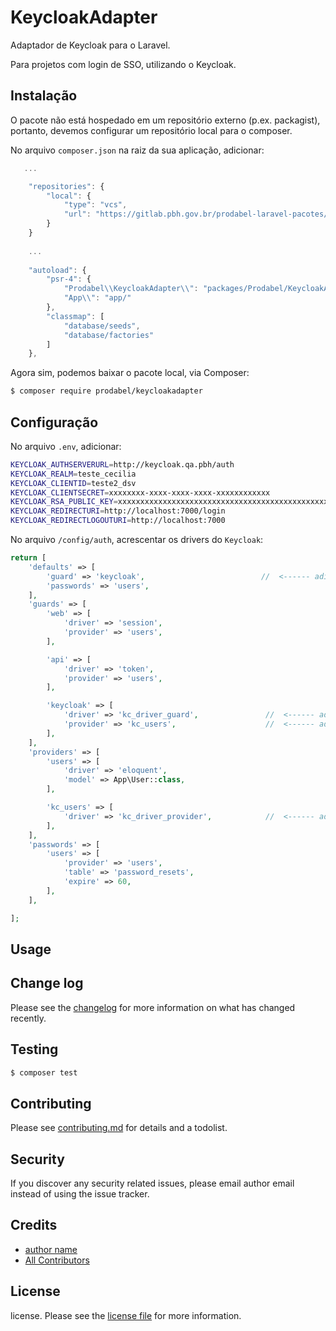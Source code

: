# KeycloakAdapter

Adaptador de Keycloak para o Laravel. 

Para projetos com login de SSO, utilizando o Keycloak.


## Instalação
O pacote não está hospedado em um repositório externo (p.ex. packagist), portanto, devemos configurar um repositório local para o composer.

No arquivo ```composer.json``` na raiz da sua aplicação, adicionar: 
        
``` javascript
   ...

    "repositories": {                                                                        //  <------ adicionar
        "local": {                                                                           //  <------ adicionar
            "type": "vcs",                                                                   //  <------ adicionar
            "url": "https://gitlab.pbh.gov.br/prodabel-laravel-pacotes/keycloak-adapter.git" //  <------ adicionar
        }                                                                                    //  <------ adicionar
    }                                                                                        //  <------ adicionar
    
    ...
    
    "autoload": {
        "psr-4": {
            "Prodabel\\KeycloakAdapter\\": "packages/Prodabel/KeycloakAdapter/src", //  <------ adicionar
            "App\\": "app/"
        },
        "classmap": [
            "database/seeds",
            "database/factories"
        ]
    },
``` 

Agora sim, podemos baixar o pacote local, via Composer:

``` bash
$ composer require prodabel/keycloakadapter
```

## Configuração

No arquivo ```.env```, adicionar:

``` bash
KEYCLOAK_AUTHSERVERURL=http://keycloak.qa.pbh/auth
KEYCLOAK_REALM=teste_cecilia
KEYCLOAK_CLIENTID=teste2_dsv
KEYCLOAK_CLIENTSECRET=xxxxxxxx-xxxx-xxxx-xxxx-xxxxxxxxxxxx
KEYCLOAK_RSA_PUBLIC_KEY=xxxxxxxxxxxxxxxxxxxxxxxxxxxxxxxxxxxxxxxxxxxxxxxxxxxxxxxxxxxxx
KEYCLOAK_REDIRECTURI=http://localhost:7000/login
KEYCLOAK_REDIRECTLOGOUTURI=http://localhost:7000
```

No arquivo ```/config/auth```, acrescentar os drivers do `Keycloak`:

```php
return [
    'defaults' => [
        'guard' => 'keycloak',                          //  <------ adicionar
        'passwords' => 'users',
    ],
    'guards' => [
        'web' => [
            'driver' => 'session',
            'provider' => 'users',
        ],

        'api' => [
            'driver' => 'token',
            'provider' => 'users',
        ],

        'keycloak' => [
            'driver' => 'kc_driver_guard',               //  <------ adicionar
            'provider' => 'kc_users',                    //  <------ adicionar
        ],
    ],
    'providers' => [
        'users' => [
            'driver' => 'eloquent',
            'model' => App\User::class,
        ],

        'kc_users' => [
            'driver' => 'kc_driver_provider',            //  <------ adicionar
        ],
    ],
    'passwords' => [
        'users' => [
            'provider' => 'users',
            'table' => 'password_resets',
            'expire' => 60,
        ],
    ],

];
```


## Usage

## Change log

Please see the [changelog](changelog.md) for more information on what has changed recently.

## Testing

``` bash
$ composer test
```

## Contributing

Please see [contributing.md](contributing.md) for details and a todolist.

## Security

If you discover any security related issues, please email author email instead of using the issue tracker.

## Credits

- [author name][link-author]
- [All Contributors][link-contributors]

## License

license. Please see the [license file](license.md) for more information.

[ico-version]: https://img.shields.io/packagist/v/prodabel/keycloakadapter.svg?style=flat-square
[ico-downloads]: https://img.shields.io/packagist/dt/prodabel/keycloakadapter.svg?style=flat-square
[ico-travis]: https://img.shields.io/travis/prodabel/keycloakadapter/master.svg?style=flat-square
[ico-styleci]: https://styleci.io/repos/12345678/shield

[link-packagist]: https://packagist.org/packages/prodabel/keycloakadapter
[link-downloads]: https://packagist.org/packages/prodabel/keycloakadapter
[link-travis]: https://travis-ci.org/prodabel/keycloakadapter
[link-styleci]: https://styleci.io/repos/12345678
[link-author]: https://github.com/prodabel
[link-contributors]: ../../contributors
